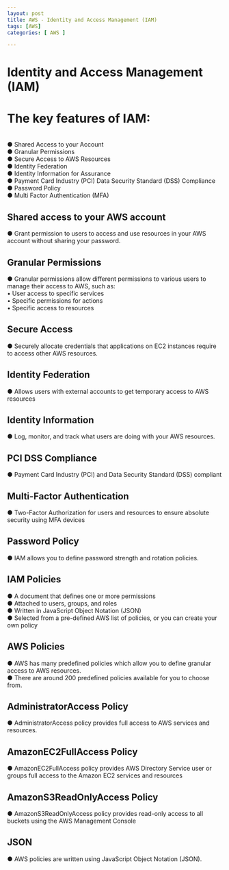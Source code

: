 ```yaml
---
layout: post
title: AWS - Identity and Access Management (IAM)
tags: [AWS]
categories: [ AWS ]

---
```





# Identity and Access Management (IAM)

# The key features of IAM:
<br>
● Shared Access to your Account <br>
● Granular Permissions<br>
● Secure Access to AWS Resources<br>
● Identity Federation<br>
● Identity Information for Assurance<br>
● Payment Card Industry (PCI) Data Security Standard (DSS) Compliance<br>
● Password Policy<br>
● Multi Factor Authentication (MFA)<br>

## Shared access to your AWS account
● Grant permission to users to access and use resources in your AWS account without sharing your password.<br>
## Granular Permissions
● Granular permissions allow different permissions to various users to manage their access to AWS, such as:<br>
• User access to specific services<br>
• Specific permissions for actions<br>
• Specific access to resources<br>
## Secure Access
● Securely allocate credentials that applications on EC2 instances require to access other AWS resources.<br>
## Identity Federation
● Allows users with external accounts to get temporary access to AWS resources<br>
## Identity Information
● Log, monitor, and track what users are doing with your AWS resources.<br>
## PCI DSS Compliance
● Payment Card Industry (PCI) and Data Security Standard (DSS) compliant<br>
## Multi-Factor Authentication
● Two-Factor Authorization for users and resources to ensure absolute security using MFA devices<br>
## Password Policy
● IAM allows you to define password strength and rotation policies.<br>

## IAM Policies
● A document that defines one or more permissions<br>
● Attached to users, groups, and roles<br>
● Written in JavaScript Object Notation (JSON)<br>
● Selected from a pre-defined AWS list of policies, or you can create your own policy<br>
  
 ## AWS Policies
● AWS has many predefined policies which allow you to define granular access to AWS resources.<br>
● There are around 200 predefined policies available for you to choose from.<br>
## AdministratorAccess Policy
● AdministratorAccess policy provides full access to AWS services and resources.<br>
## AmazonEC2FullAccess Policy
● AmazonEC2FullAccess policy provides AWS Directory Service user or groups full access to the Amazon EC2 services and resources<br>
## AmazonS3ReadOnlyAccess Policy
● AmazonS3ReadOnlyAccess policy provides read-only access to all buckets using the AWS Management Console<br>
## JSON
● AWS policies are written using JavaScript Object Notation (JSON).<br>
 
 
